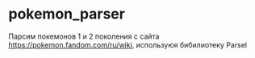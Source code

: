 # pokemon_parser

Парсим покемонов 1 и 2 поколения с сайта https://pokemon.fandom.com/ru/wiki, используюя бибилиотеку Parsel
